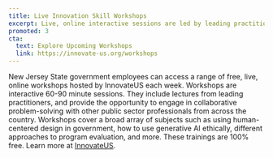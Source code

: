 ```yaml
---
title: Live Innovation Skill Workshops
excerpt: Live, online interactive sessions are led by leading practitioners on a range of topics. 60-90 minute sessions combine lectures and collaborative problem-solving with other public sector professionals.
promoted: 3
cta:
  text: Explore Upcoming Workshops
  link: https://innovate-us.org/workshops
---
```


New Jersey State government employees can access a range of free, live, online workshops hosted by InnovateUS each week. Workshops are interactive 60-90 minute sessions. They include lectures from leading practitioners, and provide the opportunity to engage in collaborative problem-solving with other public sector professionals from across the country. Workshops cover a broad array of subjects such as using human-centered design in government, how to use generative AI ethically, different approaches to program evaluation, and more. These trainings are 100% free. Learn more at [InnovateUS](https://innovate-us.org/workshops).
